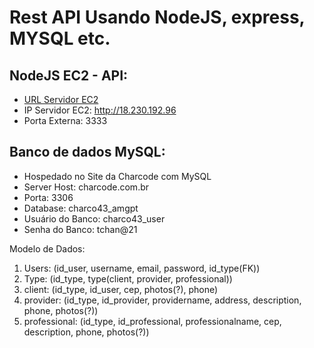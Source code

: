 # Rest API Usando NodeJS, express, MYSQL etc. 

## NodeJS EC2 - API:

- [URL Servidor EC2](http://18.230.192.96:3333/)
- IP Servidor EC2:  http://18.230.192.96
- Porta Externa: 3333

## Banco de dados MySQL:
- Hospedado no Site da Charcode com MySQL
- Server Host: charcode.com.br
- Porta: 3306
- Database: charco43_amgpt
- Usuário do Banco: charco43_user
- Senha do Banco: tchan@21


Modelo de Dados:
1) Users: (id_user, username, email, password, id_type(FK))
2) Type: (id_type, type(client, provider, professional))
3) client: (id_type, id_user, cep, photos(?), phone)
4) provider: (id_type, id_provider, providername, address, description, phone, photos(?))
5) professional: (id_type, id_professional, professionalname, cep, description, phone, photos(?))